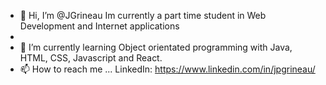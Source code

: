 - 👋 Hi, I’m @JGrineau Im currently a part time student in Web Development and Internet applications
- 
- 🌱 I’m currently learning Object orientated programming with Java, HTML, CSS, Javascript and React. 
- 📫 How to reach me ... LinkedIn: https://www.linkedin.com/in/jpgrineau/
